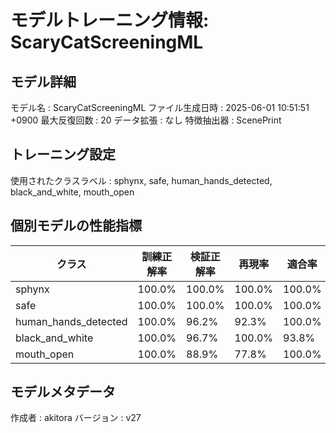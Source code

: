 # モデルトレーニング情報: ScaryCatScreeningML

## モデル詳細
モデル名           : ScaryCatScreeningML
ファイル生成日時   : 2025-06-01 10:51:51 +0900
最大反復回数     : 20
データ拡張       : なし
特徴抽出器       : ScenePrint

## トレーニング設定
使用されたクラスラベル : sphynx, safe, human_hands_detected, black_and_white, mouth_open

## 個別モデルの性能指標
| クラス | 訓練正解率 | 検証正解率 | 再現率 | 適合率 | F1スコア |
|--------|------------|------------|--------|--------|----------|
| sphynx | 100.0% | 100.0% | 100.0% | 100.0% | 1.000 |
| safe | 100.0% | 100.0% | 100.0% | 100.0% | 1.000 |
| human_hands_detected | 100.0% | 96.2% | 92.3% | 100.0% | 0.960 |
| black_and_white | 100.0% | 96.7% | 100.0% | 93.8% | 0.968 |
| mouth_open | 100.0% | 88.9% | 77.8% | 100.0% | 0.875 |

## モデルメタデータ
作成者            : akitora
バージョン          : v27